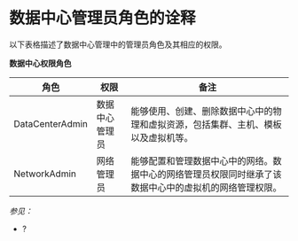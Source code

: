 # 数据中心管理员角色的诠释


以下表格描述了数据中心管理中的管理员角色及其相应的权限。

**数据中心权限角色**

|角色|权限|备注|
|----|----|----|
|DataCenterAdmin|数据中心管理员|能够使用、创建、删除数据中心中的物理和虚拟资源，包括集群、主机、模板以及虚拟机等。|
|NetworkAdmin|网络管理员|能够配置和管理数据中心中的网络。数据中心的网络管理员权限同时继承了该数据中心中的虚拟机的网络管理权限。|

*参见：*

-   ?
